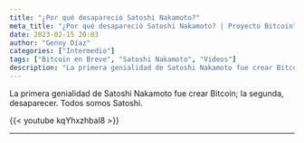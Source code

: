 ```yaml
---
title: "¿Por qué desapareció Satoshi Nakamoto?"
meta_title: "¿Por qué desapareció Satoshi Nakamoto? | Proyecto Bitcoin"
date: 2023-02-15 20:03
author: "Genny Díaz"
categories: ["Intermedio"]
tags: ["Bitcoin en Breve", "Satoshi Nakamoto", "Videos"]
description: "La primera genialidad de Satoshi Nakamoto fue crear Bitcoin; la segunda, desaparecer. Todos somos Satoshi."
---
```


La primera genialidad de Satoshi Nakamoto fue crear Bitcoin; la segunda, desaparecer. Todos somos Satoshi.

{{< youtube kqYhxzhbal8 >}}

<hr>
